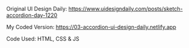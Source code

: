 Original UI Design Daily: https://www.uidesigndaily.com/posts/sketch-accordion-day-1220

My Coded Version: https://03-accordion-ui-design-daily.netlify.app

Code Used: HTML, CSS & JS

